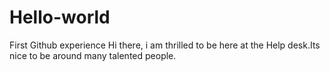 # Hello-world
First Github experience
Hi there, i am thrilled to be here at the Help desk.Its nice to be around many talented people.
